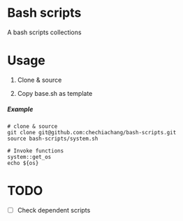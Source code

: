 Bash scripts
===

A bash scripts collections

# Usage

1. Clone & source 

2. Copy base.sh as template

##### Example

```
# clone & source
git clone git@github.com:chechiachang/bash-scripts.git
source bash-scripts/system.sh

# Invoke functions
system::get_os
echo ${os}
```

# TODO

- [ ] Check dependent scripts
